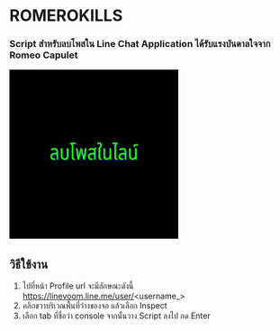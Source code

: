 # ROMEROKILLS

### Script สำหรับลบโพสใน Line Chat Application ได้รับแรงบันดาลใจจาก Romeo Capulet 

<img src="https://github.com/samiti3d/romeokills/blob/main/%E0%B8%A5%E0%B8%9A%E0%B9%82%E0%B8%9E%E0%B8%AA%E0%B9%83%E0%B8%99%E0%B9%84%E0%B8%A5%E0%B8%99%E0%B9%8C.png?raw=true" width="300" height="300">

## วิธีใช้งาน
1. ไปที่หน้า Profile url จะมีลักษณะดังนี้ https://linevoom.line.me/user/<username_>
2. คลิกขวาบริเวณพื้นที่ว่างของจอ แล้วเลือก Inspect
3. เลือก tab ที่ชื่อว่า console จากนั้นวาง Script ลงไป กด Enter 
